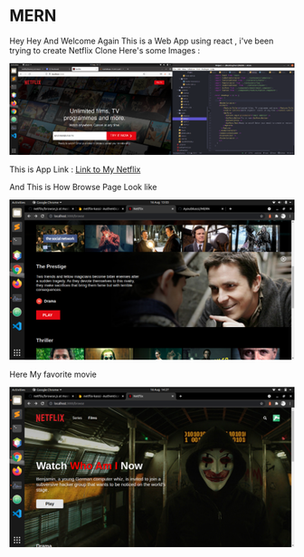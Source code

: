 # MERN

Hey Hey And Welcome Again This is a Web App using react , i've been trying to create Netflix Clone Here's some Images :

![alt Home](./Screenshot/Screenshot.png)

This is App Link : [Link to My Netflix](https://kassinetflix.herokuapp.com/)

And This is How Browse Page Look like


![alt Home](./Screenshot/Screenshot2.png)


Here My favorite movie

![alt Home](./Screenshot/final.png)
